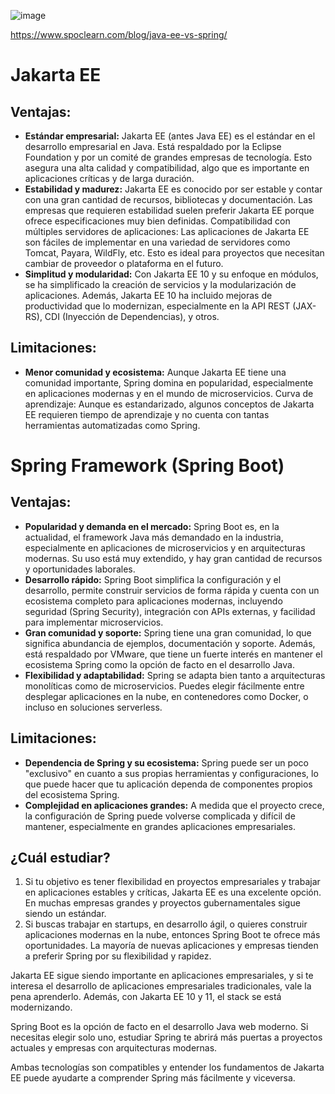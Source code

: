 ![image](https://github.com/user-attachments/assets/513b4bff-698b-4a89-bcda-b5dffeade3eb)


https://www.spoclearn.com/blog/java-ee-vs-spring/

# Jakarta EE

## Ventajas:

- **Estándar empresarial:** Jakarta EE (antes Java EE) es el estándar en el desarrollo empresarial en Java. Está respaldado por la Eclipse Foundation y por un comité de grandes empresas de tecnología. Esto asegura una alta calidad y compatibilidad, algo que es importante en aplicaciones críticas y de larga duración.
- **Estabilidad y madurez:** Jakarta EE es conocido por ser estable y contar con una gran cantidad de recursos, bibliotecas y documentación. Las empresas que requieren estabilidad suelen preferir Jakarta EE porque ofrece especificaciones muy bien definidas.
Compatibilidad con múltiples servidores de aplicaciones: Las aplicaciones de Jakarta EE son fáciles de implementar en una variedad de servidores como Tomcat, Payara, WildFly, etc. Esto es ideal para proyectos que necesitan cambiar de proveedor o plataforma en el futuro.
- **Simplitud y modularidad:** Con Jakarta EE 10 y su enfoque en módulos, se ha simplificado la creación de servicios y la modularización de aplicaciones. Además, Jakarta EE 10 ha incluido mejoras de productividad que lo modernizan, especialmente en la API REST (JAX-RS), CDI (Inyección de Dependencias), y otros.

## Limitaciones:

- **Menor comunidad y ecosistema:** Aunque Jakarta EE tiene una comunidad importante, Spring domina en popularidad, especialmente en aplicaciones modernas y en el mundo de microservicios.
Curva de aprendizaje: Aunque es estandarizado, algunos conceptos de Jakarta EE requieren tiempo de aprendizaje y no cuenta con tantas herramientas automatizadas como Spring.

# Spring Framework (Spring Boot)

## Ventajas:

- **Popularidad y demanda en el mercado:** Spring Boot es, en la actualidad, el framework Java más demandado en la industria, especialmente en aplicaciones de microservicios y en arquitecturas modernas. Su uso está muy extendido, y hay gran cantidad de recursos y oportunidades laborales.
- **Desarrollo rápido:** Spring Boot simplifica la configuración y el desarrollo, permite construir servicios de forma rápida y cuenta con un ecosistema completo para aplicaciones modernas, incluyendo seguridad (Spring Security), integración con APIs externas, y facilidad para implementar microservicios.
- **Gran comunidad y soporte:** Spring tiene una gran comunidad, lo que significa abundancia de ejemplos, documentación y soporte. Además, está respaldado por VMware, que tiene un fuerte interés en mantener el ecosistema Spring como la opción de facto en el desarrollo Java.
- **Flexibilidad y adaptabilidad:** Spring se adapta bien tanto a arquitecturas monolíticas como de microservicios. Puedes elegir fácilmente entre desplegar aplicaciones en la nube, en contenedores como Docker, o incluso en soluciones serverless.

## Limitaciones:

- **Dependencia de Spring y su ecosistema:** Spring puede ser un poco "exclusivo" en cuanto a sus propias herramientas y configuraciones, lo que puede hacer que tu aplicación dependa de componentes propios del ecosistema Spring.
- **Complejidad en aplicaciones grandes:**  A medida que el proyecto crece, la configuración de Spring puede volverse complicada y difícil de mantener, especialmente en grandes aplicaciones empresariales.

## ¿Cuál estudiar?
1. Si tu objetivo es tener flexibilidad en proyectos empresariales y trabajar en aplicaciones estables y críticas, Jakarta EE es una excelente opción. En muchas empresas grandes y proyectos gubernamentales sigue siendo un estándar.
2. Si buscas trabajar en startups, en desarrollo ágil, o quieres construir aplicaciones modernas en la nube, entonces Spring Boot te ofrece más oportunidades. La mayoría de nuevas aplicaciones y empresas tienden a preferir Spring por su flexibilidad y rapidez.

Jakarta EE sigue siendo importante en aplicaciones empresariales, y si te interesa el desarrollo de aplicaciones empresariales tradicionales, vale la pena aprenderlo. Además, con Jakarta EE 10 y 11, el stack se está modernizando.

Spring Boot es la opción de facto en el desarrollo Java web moderno. Si necesitas elegir solo uno, estudiar Spring te abrirá más puertas a proyectos actuales y empresas con arquitecturas modernas.

Ambas tecnologías son compatibles y entender los fundamentos de Jakarta EE puede ayudarte a comprender Spring más fácilmente y viceversa.
